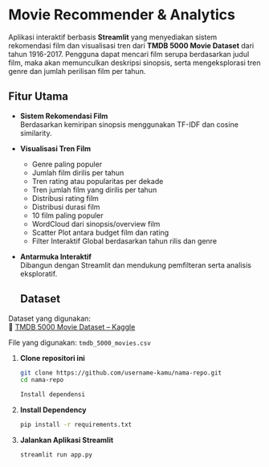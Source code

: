 # Movie Recommender & Analytics

Aplikasi interaktif berbasis **Streamlit** yang menyediakan sistem rekomendasi film dan visualisasi tren dari **TMDB 5000 Movie Dataset** dari tahun 1916-2017. Pengguna dapat mencari film serupa berdasarkan judul film, maka akan memunculkan deskripsi sinopsis, serta mengeksplorasi tren genre dan jumlah perilisan film per tahun.

## Fitur Utama

- **Sistem Rekomendasi Film**  
  Berdasarkan kemiripan sinopsis menggunakan TF-IDF dan cosine similarity.

- **Visualisasi Tren Film**  
  - Genre paling populer
  - Jumlah film dirilis per tahun
  - Tren rating atau popularitas per dekade
  - Tren jumlah film yang dirilis per tahun
  - Distribusi rating film
  - Distribusi durasi film
  - 10 film paling populer
  - WordCloud dari sinopsis/overview film
  - Scatter Plot antara budget film dan rating
  - Filter Interaktif Global berdasarkan tahun rilis dan genre
    
- **Antarmuka Interaktif**  
  Dibangun dengan Streamlit dan mendukung pemfilteran serta analisis eksploratif.

  ## Dataset

Dataset yang digunakan:  
🔗 [TMDB 5000 Movie Dataset – Kaggle](https://www.kaggle.com/datasets/tmdb/tmdb-movie-metadata)

File yang digunakan: `tmdb_5000_movies.csv` 

1. **Clone repositori ini**
   ```bash
   git clone https://github.com/username-kamu/nama-repo.git
   cd nama-repo

   Install dependensi

2. **Install Dependency**
   ```bash
   pip install -r requirements.txt

4. **Jalankan Aplikasi Streamlit**
   ```bash
   streamlit run app.py
